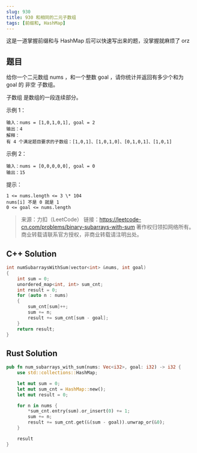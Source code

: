 ```yaml
---
slug: 930
title: 930 和相同的二元子数组
tags: [前缀和, HashMap]
---
```


这是一道掌握前缀和与 HashMap 后可以快速写出来的题，没掌握就麻烦了 orz

<!--truncate-->

## 题目

给你一个二元数组 nums ，和一个整数 goal ，请你统计并返回有多少个和为 goal 的 非空 子数组。

子数组 是数组的一段连续部分。

示例 1：

```
输入：nums = [1,0,1,0,1], goal = 2
输出：4
解释：
有 4 个满足题目要求的子数组：[1,0,1]、[1,0,1,0]、[0,1,0,1]、[1,0,1]
```

示例 2：

```
输入：nums = [0,0,0,0,0], goal = 0
输出：15
```

提示：

```
1 <= nums.length <= 3 \* 104
nums[i] 不是 0 就是 1
0 <= goal <= nums.length
```

> 来源：力扣（LeetCode）
> 链接：https://leetcode-cn.com/problems/binary-subarrays-with-sum
> 著作权归领扣网络所有。商业转载请联系官方授权，非商业转载请注明出处。

## C++ Solution

```cpp
int numSubarraysWithSum(vector<int> &nums, int goal)
{
    int sum = 0;
    unordered_map<int, int> sum_cnt;
    int result = 0;
    for (auto n : nums)
    {
        sum_cnt[sum]++;
        sum += n;
        result += sum_cnt[sum - goal];
    }
    return result;
}
```

## Rust Solution

```rust
pub fn num_subarrays_with_sum(nums: Vec<i32>, goal: i32) -> i32 {
    use std::collections::HashMap;

    let mut sum = 0;
    let mut sum_cnt = HashMap::new();
    let mut result = 0;

    for n in nums {
        *sum_cnt.entry(sum).or_insert(0) += 1;
        sum += n;
        result += sum_cnt.get(&(sum - goal)).unwrap_or(&0);
    }

    result
}
```
